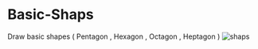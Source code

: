 # Basic-Shaps
Draw basic  shapes (  Pentagon , Hexagon , Octagon , Heptagon  )
![shaps](https://user-images.githubusercontent.com/26184532/46828332-42414980-cd9b-11e8-8a4e-e0c7486d7cc6.png)
